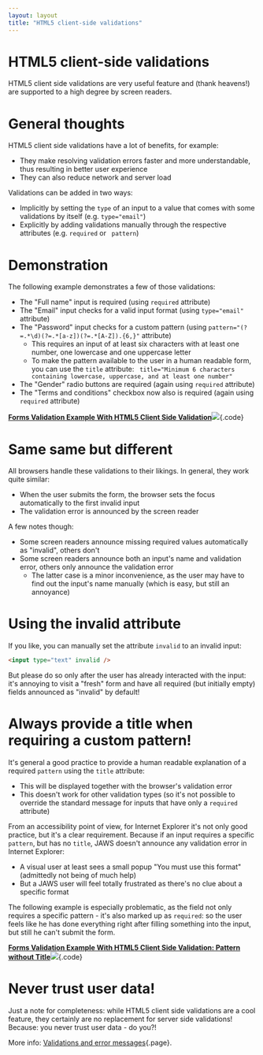 ```yaml
---
layout: layout
title: "HTML5 client-side validations"
---
```


# HTML5 client-side validations

HTML5 client side validations are very useful feature and (thank heavens!) are supported to a high degree by screen readers.

# General thoughts

HTML5 client side validations have a lot of benefits, for example:

- They make resolving validation errors faster and more understandable, thus resulting in better user experience
- They can also reduce network and server load

Validations can be added in two ways:

- Implicitly by setting the `type` of an input to a value that comes with some validations by itself (e.g. `type="email"`)
- Explicitly by adding validations manually through the respective attributes (e.g. `required` or ` pattern`)

# Demonstration

The following example demonstrates a few of those validations:

- The "Full name" input is required (using `required` attribute)
- The "Email" input checks for a valid input format (using `type="email"` attribute)
- The "Password" input checks for a custom pattern (using `pattern="(?=.*\d)(?=.*[a-z])(?=.*[A-Z]).{6,}"` attribute)
    - This requires an input of at least six characters with at least one number, one lowercase and one uppercase letter
    - To make the pattern available to the user in a human readable form, you can use the `title` attribute: ` title="Minimum 6 characters containing lowercase, uppercase, and at least one number"`
- The "Gender" radio buttons are required (again using `required` attribute)
- The "Terms and conditions" checkbox now also is required (again using `required` attribute)

[**Forms Validation Example With HTML5 Client Side Validation**![](https://s3-us-west-2.amazonaws.com/i.cdpn.io/1279260.qPBNNO.small.b0b03f1d-70bb-486d-91c4-f011b963203b.png)](https://codepen.io/accessibility-developer-guide/pen/qPBNNO){.code}

# Same same but different

All browsers handle these validations to their likings. In general, they work quite similar:

- When the user submits the form, the browser sets the focus automatically to the first invalid input
- The validation error is announced by the screen reader

A few notes though:

- Some screen readers announce missing required values automatically as "invalid", others don't
- Some screen readers announce both an input's name and validation error, others only announce the validation error
    - The latter case is a minor inconvenience, as the user may have to find out the input's name manually (which is easy, but still an annoyance)

# Using the invalid attribute

If you like, you can manually set the attribute `invalid` to an invalid input:

```html
<input type="text" invalid />
```

But please do so only after the user has already interacted with the input: it's annoying to visit a "fresh" form and have all required (but initially empty) fields announced as "invalid" by default!

# Always provide a title when requiring a custom pattern!

It's general a good practice to provide a human readable explanation of a required `pattern` using the `title` attribute:

- This will be displayed together with the browser's validation error
- This doesn't work for other validation types (so it's not possible to override the standard message for inputs that have only a `required` attribute)

From an accessibility point of view, for Internet Explorer it's not only good practice, but it's a clear requirement. Because if an input requires a specific `pattern`, but has no `title`, JAWS doesn't announce any validation error in Internet Explorer:

- A visual user at least sees a small popup "You must use this format" (admittedly not being of much help)
- But a JAWS user will feel totally frustrated as there's no clue about a specific format

The following example is especially problematic, as the field not only requires a specific pattern - it's also marked up as `required`: so the user feels like he has done everything right after filling something into the input, but still he can't submit the form.

[**Forms Validation Example With HTML5 Client Side Validation: Pattern without Title**![](https://s3-us-west-2.amazonaws.com/i.cdpn.io/1279260.NaWZzB.small.b701dea9-2eee-4a02-945c-a741aa53d731.png)](https://codepen.io/accessibility-developer-guide/pen/NaWZzB){.code}

# Never trust user data!

Just a note for completeness: while HTML5 client side validations are a cool feature, they certainly are no replacement for server side validations! Because: you never trust user data - do you?!

More info: [Validations and error messages](/code-examples/forms--validations--and-error-messages/validations-and-error-messages){.page}.